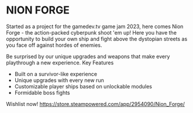 # NION FORGE

Started as a project for the gamedev.tv game jam 2023, here comes Nion Forge - the action-packed cyberpunk shoot 'em up! Here you have the opportunity to build your own ship and fight above the dystopian streets as you face off against hordes of enemies.

Be surprised by our unique upgrades and weapons that make every playthrough a new experience.
Key Features

- Built on a survivor-like experience
- Unique upgrades with every new run
- Customizable player ships based on unlockable modules
- Formidable boss fights

Wishlist now! https://store.steampowered.com/app/2954090/Nion_Forge/